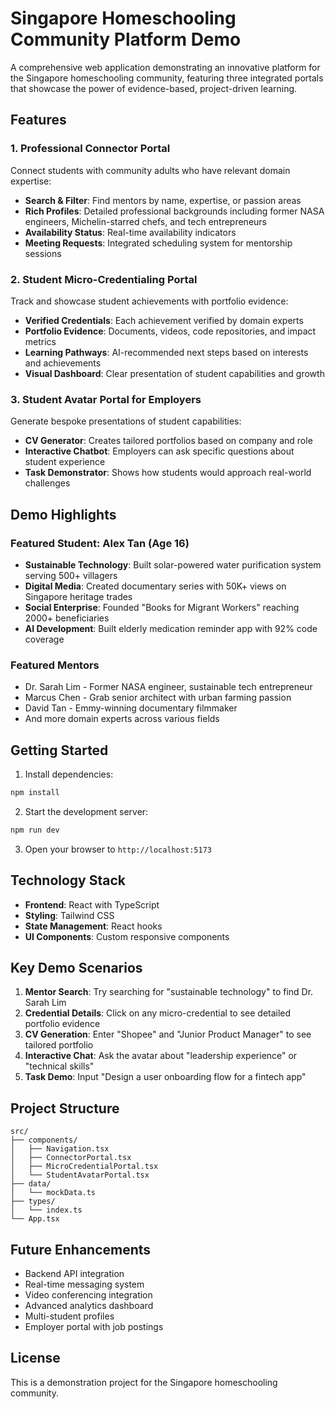 # Singapore Homeschooling Community Platform Demo

A comprehensive web application demonstrating an innovative platform for the Singapore homeschooling community, featuring three integrated portals that showcase the power of evidence-based, project-driven learning.

## Features

### 1. Professional Connector Portal
Connect students with community adults who have relevant domain expertise:
- **Search & Filter**: Find mentors by name, expertise, or passion areas
- **Rich Profiles**: Detailed professional backgrounds including former NASA engineers, Michelin-starred chefs, and tech entrepreneurs
- **Availability Status**: Real-time availability indicators
- **Meeting Requests**: Integrated scheduling system for mentorship sessions

### 2. Student Micro-Credentialing Portal
Track and showcase student achievements with portfolio evidence:
- **Verified Credentials**: Each achievement verified by domain experts
- **Portfolio Evidence**: Documents, videos, code repositories, and impact metrics
- **Learning Pathways**: AI-recommended next steps based on interests and achievements
- **Visual Dashboard**: Clear presentation of student capabilities and growth

### 3. Student Avatar Portal for Employers
Generate bespoke presentations of student capabilities:
- **CV Generator**: Creates tailored portfolios based on company and role
- **Interactive Chatbot**: Employers can ask specific questions about student experience
- **Task Demonstrator**: Shows how students would approach real-world challenges

## Demo Highlights

### Featured Student: Alex Tan (Age 16)
- **Sustainable Technology**: Built solar-powered water purification system serving 500+ villagers
- **Digital Media**: Created documentary series with 50K+ views on Singapore heritage trades
- **Social Enterprise**: Founded "Books for Migrant Workers" reaching 2000+ beneficiaries
- **AI Development**: Built elderly medication reminder app with 92% code coverage

### Featured Mentors
- Dr. Sarah Lim - Former NASA engineer, sustainable tech entrepreneur
- Marcus Chen - Grab senior architect with urban farming passion
- David Tan - Emmy-winning documentary filmmaker
- And more domain experts across various fields

## Getting Started

1. Install dependencies:
```bash
npm install
```

2. Start the development server:
```bash
npm run dev
```

3. Open your browser to `http://localhost:5173`

## Technology Stack

- **Frontend**: React with TypeScript
- **Styling**: Tailwind CSS
- **State Management**: React hooks
- **UI Components**: Custom responsive components

## Key Demo Scenarios

1. **Mentor Search**: Try searching for "sustainable technology" to find Dr. Sarah Lim
2. **Credential Details**: Click on any micro-credential to see detailed portfolio evidence
3. **CV Generation**: Enter "Shopee" and "Junior Product Manager" to see tailored portfolio
4. **Interactive Chat**: Ask the avatar about "leadership experience" or "technical skills"
5. **Task Demo**: Input "Design a user onboarding flow for a fintech app"

## Project Structure

```
src/
├── components/
│   ├── Navigation.tsx
│   ├── ConnectorPortal.tsx
│   ├── MicroCredentialPortal.tsx
│   └── StudentAvatarPortal.tsx
├── data/
│   └── mockData.ts
├── types/
│   └── index.ts
└── App.tsx
```

## Future Enhancements

- Backend API integration
- Real-time messaging system
- Video conferencing integration
- Advanced analytics dashboard
- Multi-student profiles
- Employer portal with job postings

## License

This is a demonstration project for the Singapore homeschooling community.